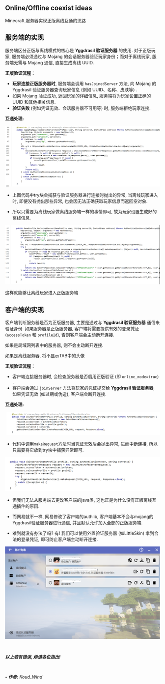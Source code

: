 ## Online/Offline coexist ideas
Minecraft 服务器实现正版离线互通的思路


## 服务端的实现

服务端区分正版与离线模式的核心是 **Yggdrasil 验证服务器** 的使用. 对于正版玩家, 服务端必须通过与 Mojang 的会话服务器验证玩家身份；而对于离线玩家, 服务端无需与 Mojang 通信, 直接生成离线 UUID. 

**正版验证流程：**

- **玩家连接正版服务器时**, 服务端会调用 `hasJoinedServer` 方法, 向 Mojang 的 Yggdrasil 验证服务器查询玩家信息 (例如 UUID、名称、皮肤等) . 
- 如果 Mojang 验证成功, 返回玩家的详细信息, 服务端将为玩家设置正确的 UUID 和其他相关信息. 
- **验证失败** (例如凭证无效、会话服务器不可用等) 时, 服务端拒绝玩家连接. 


**互通处理:**

![](https://github.com/Koud-Wind/Online_Offline-coexist-ideas/blob/main/1.png)

- 上图代码中try块会捕获与验证服务器进行连接时抛出的异常, 当离线玩家进入时, 即便没有抛出那些异常, 也会因无法正确获取玩家信息而返回空对象.

- 所以只需要为离线玩家做离线服务端一样的事情即可, 故为玩家设置生成好的离线信息.
    
![](https://github.com/Koud-Wind/Online_Offline-coexist-ideas/blob/main/2.png)

这样就能够让离线玩家进入正版服务端.


## 客户端的实现
客户端判断服务器是否为正版服务器, 主要是通过与 **Yggdrasil 验证服务器** 通信来验证身份. 
如果服务器是正版服务器, 客户端将需要提供有效的登录凭证 (`accessToken` 和 `profileId`), 否则客户端会主动断开连接. 

如果是局域网列表中的服务器, 则不会主动断开连接.

如果是离线服务器, 将不显示TAB中的头像

**正版验证流程：**

- 客户端连接服务器时, 会检查服务器是否启用正版验证 (即 `online_mode=true`) . 
- 客户端会通过 `joinServer` 方法将玩家的凭证提交给 **Yggdrasil 验证服务器**, 如果凭证无效 (如过期或伪造), 客户端会断开连接. 

**互通处理:**

![](https://github.com/Koud-Wind/Online_Offline-coexist-ideas/blob/main/3.png)

- 代码中调用`makeRequest`方法时当凭证无效后会抛出异常, 进而中断连接, 所以只需要将它放到try块中捕获异常即可.

![](https://github.com/Koud-Wind/Online_Offline-coexist-ideas/blob/main/4.png)

- 但我们无法从服务端去更改客户端的java类, 这也正是为什么没有正版离线互通插件的原因.

- 而网易就不一样, 网易修改了客户端的authlib, 客户端基本不会与mojang的Yggdrasil验证服务器进行通信, 并且默认允许加入全部的正版服务端.

- 难到就没有办法了吗? 有! 我们可以使用外置验证服务器 (如LittleSkin) 拿到合法的登录凭证, 即可防止客户端主动断开连接.
  
![](https://github.com/Koud-Wind/Online_Offline-coexist-ideas/blob/main/5.png)

<br/>

***以上若有错误, 烦请各位指出!***

<br/>

***- 作者:** Koud_Wind*
